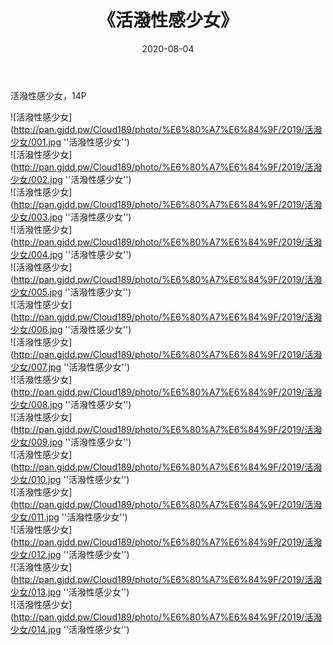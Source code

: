 ﻿---
layout: post
title:  《活潑性感少女》
date:   2020-08-04
img: http://pan.gjdd.pw/Cloud189/photo/%E6%80%A7%E6%84%9F/2019/活潑少女/000.jpg
categories: [美女, 性感, 泳衣]
---

活潑性感少女，14P

![活潑性感少女](http://pan.gjdd.pw/Cloud189/photo/%E6%80%A7%E6%84%9F/2019/活潑少女/001.jpg ''活潑性感少女'') <br>
![活潑性感少女](http://pan.gjdd.pw/Cloud189/photo/%E6%80%A7%E6%84%9F/2019/活潑少女/002.jpg ''活潑性感少女'') <br>
![活潑性感少女](http://pan.gjdd.pw/Cloud189/photo/%E6%80%A7%E6%84%9F/2019/活潑少女/003.jpg ''活潑性感少女'') <br>
![活潑性感少女](http://pan.gjdd.pw/Cloud189/photo/%E6%80%A7%E6%84%9F/2019/活潑少女/004.jpg ''活潑性感少女'') <br>
![活潑性感少女](http://pan.gjdd.pw/Cloud189/photo/%E6%80%A7%E6%84%9F/2019/活潑少女/005.jpg ''活潑性感少女'') <br>
![活潑性感少女](http://pan.gjdd.pw/Cloud189/photo/%E6%80%A7%E6%84%9F/2019/活潑少女/006.jpg ''活潑性感少女'') <br>
![活潑性感少女](http://pan.gjdd.pw/Cloud189/photo/%E6%80%A7%E6%84%9F/2019/活潑少女/007.jpg ''活潑性感少女'') <br>
![活潑性感少女](http://pan.gjdd.pw/Cloud189/photo/%E6%80%A7%E6%84%9F/2019/活潑少女/008.jpg ''活潑性感少女'') <br>
![活潑性感少女](http://pan.gjdd.pw/Cloud189/photo/%E6%80%A7%E6%84%9F/2019/活潑少女/009.jpg ''活潑性感少女'') <br>
![活潑性感少女](http://pan.gjdd.pw/Cloud189/photo/%E6%80%A7%E6%84%9F/2019/活潑少女/010.jpg ''活潑性感少女'') <br>
![活潑性感少女](http://pan.gjdd.pw/Cloud189/photo/%E6%80%A7%E6%84%9F/2019/活潑少女/011.jpg ''活潑性感少女'') <br>
![活潑性感少女](http://pan.gjdd.pw/Cloud189/photo/%E6%80%A7%E6%84%9F/2019/活潑少女/012.jpg ''活潑性感少女'') <br>
![活潑性感少女](http://pan.gjdd.pw/Cloud189/photo/%E6%80%A7%E6%84%9F/2019/活潑少女/013.jpg ''活潑性感少女'') <br>
![活潑性感少女](http://pan.gjdd.pw/Cloud189/photo/%E6%80%A7%E6%84%9F/2019/活潑少女/014.jpg ''活潑性感少女'') <br>
